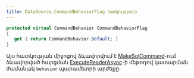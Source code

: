 ```yaml
---
title: DataSource.CommandBehaviorFlag հատկություն
---
```


```c#
protected virtual CommandBehavior CommandBehaviorFlag
{
   get { return CommandBehavior.Default; }
}
```

Այս հատկության միջոցով ձևավորվում է [MakeSqlCommand](MakeSQLCommand.md)-ում ձևավորված հարցման [ExecuteReaderAsync](https://learn.microsoft.com/en-us/dotnet/api/microsoft.data.sqlclient.sqlcommand.executereaderasync#microsoft-data-sqlclient-sqlcommand-executereaderasync(system-data-commandbehavior-system-threading-cancellationtoken))-ի մեթոդով կատարման ժամանակ `behavior` պարամետրի արժեքը։
